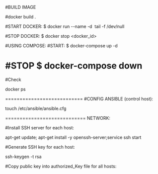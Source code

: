 #BUILD IMAGE

#docker build <Dockerfile> .

#START DOCKER:
$ docker run --name <name> -d <image> tail -f /dev/null

#STOP DOCKER:
$ docker stop <docker_id>

#USING COMPOSE:
#START:
$ docker-compose up -d

#STOP
$ docker-compose down
============================
#Check

docker ps

===========================
#CONFIG ANSIBLE (control host):

touch /etc/ansible/ansible.cfg

============================
NETWORK:

#Install SSH server for each host:

apt-get update; apt-get install -y openssh-server;service ssh start

#Generate SSH key for each host:

ssh-keygen -t rsa

#Copy public key into authorized_Key file for all hosts:







